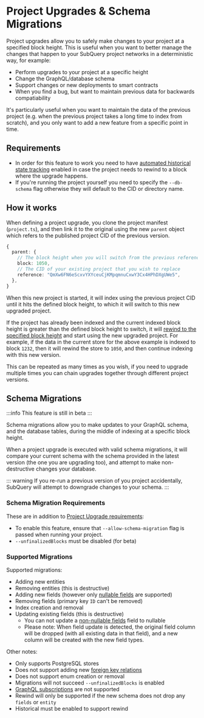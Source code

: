 # Project Upgrades & Schema Migrations

Project upgrades allow you to safely make changes to your project at a specified block height. This is useful when you want to better manage the changes that happen to your SubQuery project networks in a deterministic way, for example:

- Perform upgrades to your project at a specific height
- Change the GraphQL/database schema
- Support changes or new deployments to smart contracts
- When you find a bug, but want to maintain previous data for backwards compatiability

It's particularly useful when you want to maintain the data of the previous project (e.g. when the previous project takes a long time to index from scratch), and you only want to add a new feature from a specific point in time.

## Requirements

- In order for this feature to work you need to have [automated historical state tracking](../run_publish/historical.md) enabled in case the project needs to rewind to a block where the upgrade happens.
- If you're running the project yourself you need to specify the `--db-schema` flag otherwise they will default to the CID or directory name.

## How it works

When defining a project upgrade, you clone the project manifest (`project.ts`), and then link it to the original using the new `parent` object which refers to the published project CID of the previous version.

```ts
{
  parent: {
    // The block height when you will switch from the previous reference project CID to the updated version
    block: 1050,
    // The CID of your existing project that you wish to replace
    reference: "QmXw6FN6eScxvYXYceuCjKMpqmnuCxwY3Cx4HPhDXgUWe5",
  },
}
```

When this new project is started, it will index using the previous project CID until it hits the defined block height, to which it will switch to this new upgraded project.

If the project has already been indexed and the current indexed block height is greater than the defined block height to switch, it will [rewind to the specified block height](../run_publish/historical.md#reindexing-with-historical-data) and start using the new upgraded project. For example, if the data in the current store for the above example is indexed to block `1232`, then it will rewind the store to `1050`, and then continue indexing with this new version.

This can be repeated as many times as you wish, if you need to upgrade multiple times you can chain upgrades together through different project versions.

## Schema Migrations

:::info
This feature is still in beta
:::

Schema migrations allow you to make updates to your GraphQL schema, and the database tables, during the middle of indexing at a specific block height.

When a project upgrade is executed with valid schema migrations, it will compare your current schema with the schema provided in the latest version (the one you are upgrading too), and attempt to make non-destructive changes your database.

::: warning
If you re-run a previous version of you project accidentally, SubQuery will attempt to downgrade changes to your schema.
:::

### Schema Migration Requirements

These are in addition to [Project Upgrade requirements](#requirements):

- To enable this feature, ensure that `--allow-schema-migration` flag is passed when running your project.
- `--unfinalizedBlocks` must be disabled (for beta)

### Supported Migrations

Supported migrations:
- Adding new entities
- Removing entities (this is destructive)
- Adding new fields (however only [nullable fields](./graphql.md#entities) are supported)
- Removing fields (primary key `ID` can't be removed)
- Index creation and removal
- Updating existing fields (this is destructive)
  - You can not update a [non-nullable fields](./graphql.md#entities) field to nullable
  - Please note: When field update is detected, the original field column will be dropped (with all existing data in that field), and a new column will be created with the new field types.

Other notes:
- Only supports PostgreSQL stores
- Does not support adding new [foreign key relations](./graphql.md#entity-relationships)
- Does not support enum creation or removal
- Migrations will not succeed `--unfinalizedBlocks` is enabled
- [GraphQL subscriptions](../run_publish/subscription.md) are not supported
- Rewind will only be supported if the new schema does not drop any `fields` or `entity`
- Historical must be enabled to support rewind
